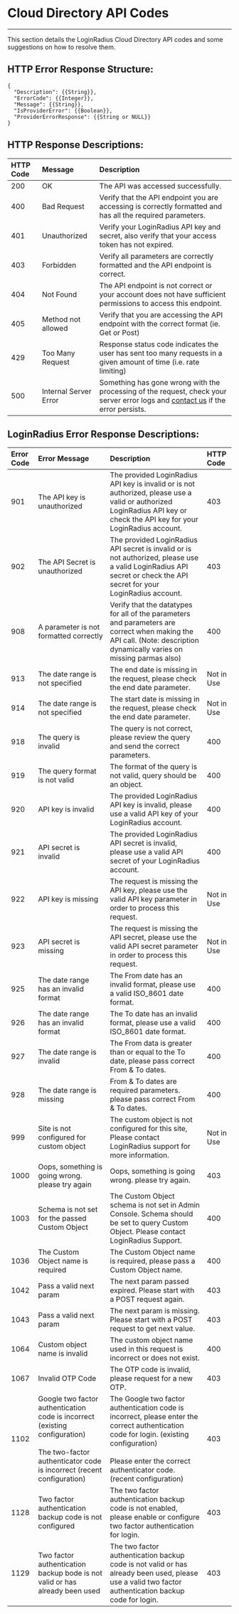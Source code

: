 # Cloud Directory API Codes

---

This section details the LoginRadius Cloud Directory API codes and some suggestions on how to resolve them.

## HTTP Error Response Structure:

```
{
  "Description": {{String}},
  "ErrorCode": {{Integer}},
  "Message": {{String}},
  "IsProviderError": {{Boolean}},
  "ProviderErrorResponse": {{String or NULL}}
}
```

## HTTP Response Descriptions:

| HTTP Code | Message         | Description                                                                                                                                                                               |
| :--------- | :-------------------- | :---------------------------------------------------------------------------------------------------------------------------------------------------------------------------------------- |
| 200        | OK                    | The API was accessed successfully.                                                                                                                                                        |
| 400        | Bad Request           | Verify that the API endpoint you are accessing is correctly formatted and has all the required parameters.                                                                                |
| 401        | Unauthorized          | Verify your LoginRadius API key and secret, also verify that your access token has not expired.                                                                                           |
| 403        | Forbidden             | Verify all parameters are correctly formatted and the API endpoint is correct.                                                                                                            |
| 404        | Not Found             | The API endpoint is not correct or your account does not have sufficient permissions to access this endpoint.                                                                             |
| 405        | Method not allowed    | Verify that you are accessing the API endpoint with the correct format (ie. Get or Post)
|429          | Too Many Request      | Response status code indicates the user has sent too many requests in a given amount of time (i.e. rate limiting)                                                                                                  |
| 500        | Internal Server Error | Something has gone wrong with the processing of the request, check your server error logs and [contact us](https://adminconsole.loginradius.com/support/tickets/open-a-new-ticket) if the error persists. |

## LoginRadius Error Response Descriptions:

| Error Code | Error Message                                    | Description                                                                        | HTTP Code
| :--------- | :----------------------------------------------- | :---------------------------------------------------------------------------------------------------------------------------------------- | :-------------------------|
|901| The API key is unauthorized | The provided LoginRadius API key is invalid or is not authorized, please use a valid or authorized LoginRadius API key or check the API key for your LoginRadius account. | 403 |
|902| The API Secret is unauthorized | The provided LoginRadius API secret is invalid or is not authorized, please use a valid LoginRadius API secret or check the API secret for your LoginRadius account. | 403 |
|908| A parameter is not formatted correctly | Verify that the datatypes for all of the parameters and parameters are correct when making the API call. (Note: description dynamically varies on missing parmas also) | 400 |
|913| The date range is not specified | The end date is missing in the request, please check the end date parameter. | Not in Use |
|914| The date range is not specified | The start date is missing in the request, please check the end date parameter. | Not in Use |
|918| The query is invalid | The query is not correct, please review the query and send the correct parameters. |  400 |
|919| The query format is not valid | The format of the query is not valid, query should be an object. |  400 |
|920| API key is invalid | The provided LoginRadius API key is invalid, please use a valid API key of your LoginRadius account. |  400 |
|921| API secret is invalid | The provided LoginRadius API secret is invalid, please use a valid API secret of your LoginRadius account. | 400 |
|922| API key is missing | The request is missing the API key, please use the valid API key parameter in order to process this request. | Not in Use |
|923| API secret is missing | The request is missing the API secret, please use the valid API secret parameter in order to process this request. |  Not in Use |
|925| The date range has an invalid format | The From date has an invalid format, please use a valid ISO_8601 date format. | 400 |
|926| The date range has an invalid format | The To date has an invalid format, please use a valid ISO_8601 date format. | 400 |
|927| The date range is invalid | The From data is greater than or equal to the To date, please pass correct From & To dates. | 400 |
|928| The date range is missing | From & To dates are required parameters. please pass correct From & To dates. | 400 |
|999| Site is not configured for custom object | The custom object is not configured for this site, Please contact LoginRadius support for more information. | Not in Use |
|1000| Oops, something is going wrong. please try again | Oops, something is going wrong. please try again. | 403 |
|1003| Schema is not set for the passed Custom Object | The Custom Object schema is not set in Admin Console. Schema should be set to query Custom Object. Please contact LoginRadius Support. | 400 |
|1036| The Custom Object name is required | The Custom Object name is required, please pass a Custom Object name. | 400 |
|1042| Pass a valid next param | The next param passed expired. Please start with a POST request again. | 403 |
|1043| Pass a valid next param | The next param is missing. Please start with a POST request to get next value. | 403 |
|1064| Custom object name is invalid | The custom object name used in this request is incorrect or does not exist. | 400 |
|1067| Invalid OTP Code | The OTP code is invalid, please request for a new OTP. | 403 |
|1102| Google two factor authentication code is incorrect (existing configuration) <br><br> The two-factor authenticator code is incorrect (recent configuration) | The Google two factor authentication code is incorrect, please enter the correct authentication code for login. (existing configuration) <br><br> Please enter the correct authenticator code. (recent configuration) |403 |
|1128| Two factor authentication backup code is not configured | The two factor authentication backup code is not enabled, please enable or configure two factor authentication for login. |403 |
|1129| Two factor authentication backup bode is not valid or has already been used | The two factor authentication backup code is not valid or has already been used, please use a valid two factor authentication backup code for login. |403 |
